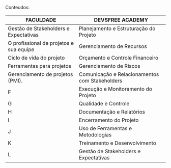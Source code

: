 Conteudos: 

|FACULDADE | DEVSFREE ACADEMY|
|----------|-----------------|
|Gestão de Stakeholders e Expectativas|Planejamento e Estruturação do Projeto|
|O profissional de projetos e sua equipe|Gerenciamento de Recursos|
|Ciclo de vida do projeto|Orçamento e Controle Financeiro|
|Ferramentas para projetos|Gerenciamento de Riscos|
|Gerenciamento de projetos (PMI).|Comunicação e Relacionamentos com Stakeholders|
|F|Execução e Monitoramento do Projeto|
|G|Qualidade e Controle|
|H|Documentação e Relatórios|
|I|Encerramento do Projeto|
|J|Uso de Ferramentas e Metodologias|
|K|Treinamento e Desenvolvimento|
|L|Gestão de Stakeholders e Expectativas|
